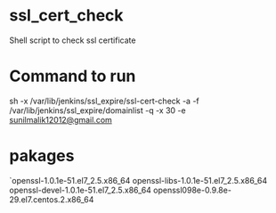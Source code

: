 # ssl_cert_check
Shell script to check ssl certificate

# Command to run 
sh -x /var/lib/jenkins/ssl_expire/ssl-cert-check -a  -f /var/lib/jenkins/ssl_expire/domainlist  -q -x 30 -e  sunilmalik12012@gmail.com
# pakages
`openssl-1.0.1e-51.el7_2.5.x86_64
openssl-libs-1.0.1e-51.el7_2.5.x86_64
openssl-devel-1.0.1e-51.el7_2.5.x86_64
openssl098e-0.9.8e-29.el7.centos.2.x86_64
